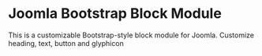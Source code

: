 <h1>Joomla Bootstrap Block Module</h1>
<p>This is a customizable Bootstrap-style block module for Joomla. Customize heading, text, button and glyphicon</p>
